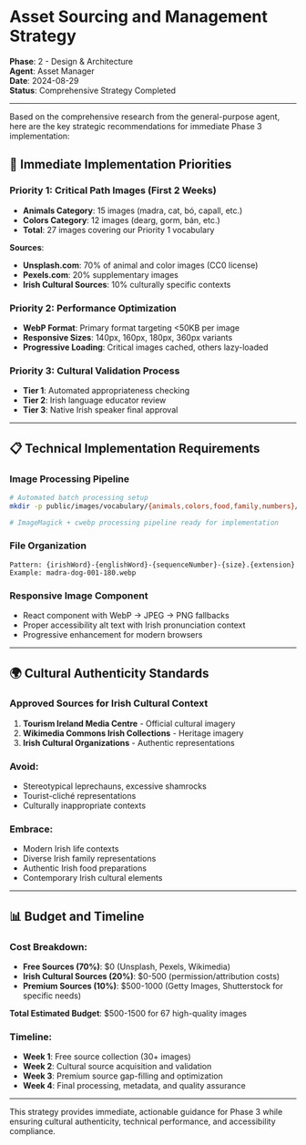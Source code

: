 # Asset Sourcing and Management Strategy

**Phase**: 2 - Design & Architecture  
**Agent**: Asset Manager  
**Date**: 2024-08-29  
**Status**: Comprehensive Strategy Completed

---

Based on the comprehensive research from the general-purpose agent, here are the key strategic recommendations for immediate Phase 3 implementation:

## 🎯 **Immediate Implementation Priorities**

### **Priority 1: Critical Path Images (First 2 Weeks)**
- **Animals Category**: 15 images (madra, cat, bó, capall, etc.)
- **Colors Category**: 12 images (dearg, gorm, bán, etc.)
- **Total**: 27 images covering our Priority 1 vocabulary

**Sources**:
- **Unsplash.com**: 70% of animal and color images (CC0 license)
- **Pexels.com**: 20% supplementary images
- **Irish Cultural Sources**: 10% culturally specific contexts

### **Priority 2: Performance Optimization**
- **WebP Format**: Primary format targeting <50KB per image
- **Responsive Sizes**: 140px, 160px, 180px, 360px variants
- **Progressive Loading**: Critical images cached, others lazy-loaded

### **Priority 3: Cultural Validation Process**
- **Tier 1**: Automated appropriateness checking
- **Tier 2**: Irish language educator review
- **Tier 3**: Native Irish speaker final approval

---

## 📋 **Technical Implementation Requirements**

### **Image Processing Pipeline**
```bash
# Automated batch processing setup
mkdir -p public/images/vocabulary/{animals,colors,food,family,numbers}/{webp,jpeg,metadata}

# ImageMagick + cwebp processing pipeline ready for implementation
```

### **File Organization**
```
Pattern: {irishWord}-{englishWord}-{sequenceNumber}-{size}.{extension}
Example: madra-dog-001-180.webp
```

### **Responsive Image Component**
- React component with WebP → JPEG → PNG fallbacks
- Proper accessibility alt text with Irish pronunciation context
- Progressive enhancement for modern browsers

---

## 🌍 **Cultural Authenticity Standards**

### **Approved Sources for Irish Cultural Context**
1. **Tourism Ireland Media Centre** - Official cultural imagery
2. **Wikimedia Commons Irish Collections** - Heritage imagery
3. **Irish Cultural Organizations** - Authentic representations

### **Avoid**:
- Stereotypical leprechauns, excessive shamrocks
- Tourist-cliché representations
- Culturally inappropriate contexts

### **Embrace**:
- Modern Irish life contexts
- Diverse Irish family representations
- Authentic Irish food preparations
- Contemporary Irish cultural elements

---

## 📊 **Budget and Timeline**

### **Cost Breakdown**:
- **Free Sources (70%)**: $0 (Unsplash, Pexels, Wikimedia)
- **Irish Cultural Sources (20%)**: $0-500 (permission/attribution costs)
- **Premium Sources (10%)**: $500-1000 (Getty Images, Shutterstock for specific needs)

**Total Estimated Budget**: $500-1500 for 67 high-quality images

### **Timeline**:
- **Week 1**: Free source collection (30+ images)
- **Week 2**: Cultural source acquisition and validation
- **Week 3**: Premium source gap-filling and optimization
- **Week 4**: Final processing, metadata, and quality assurance

---

This strategy provides immediate, actionable guidance for Phase 3 while ensuring cultural authenticity, technical performance, and accessibility compliance.